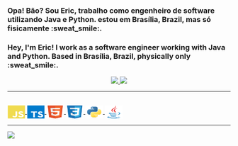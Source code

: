 
<h3>Opa! Bão? Sou Eric, trabalho como engenheiro de software utilizando Java e Python. estou em Brasília, Brazil, mas só fisicamente :sweat_smile:.</h3>
<h3>Hey, I'm Eric! I work as a software engineer working with Java and Python. Based in Brasília, Brazil, physically only :sweat_smile:.</h3>

<div align="center" style="display: inline_block">
  <a href="https://github.com/ericampos">
  <img height="180em" src="https://github-readme-stats.vercel.app/api?username=ericampos&show_icons=true&theme=dark&include_all_commits=true&count_private=true"/>
  <img height="180em" src="https://github-readme-stats.vercel.app/api/top-langs/?username=ericampos&layout=compact&langs_count=7&theme=dark"/>
</div>
<hr/>
<div style="display: inline_block"><br>
  <img align="center" alt="Eric-Js" height="30" width="40" src="https://raw.githubusercontent.com/devicons/devicon/master/icons/javascript/javascript-plain.svg">
  <img align="center" alt="Eric-Ts" height="30" width="40" src="https://raw.githubusercontent.com/devicons/devicon/master/icons/typescript/typescript-plain.svg">
  <img align="center" alt="Eric-HTML" height="30" width="40" src="https://raw.githubusercontent.com/devicons/devicon/master/icons/html5/html5-original.svg">
  <img align="center" alt="Eric-CSS" height="30" width="40" src="https://raw.githubusercontent.com/devicons/devicon/master/icons/css3/css3-original.svg">
  <img align="center" alt="Eric-Python" height="30" width="40" src="https://raw.githubusercontent.com/devicons/devicon/master/icons/python/python-original.svg">
  <img align="center" alt="Eric-Csharp" height="30" width="40" src="https://raw.githubusercontent.com/devicons/devicon/master/icons/java/java-original.svg">
</div>
<hr/>
<div> 
  <a href="https://www.linkedin.com/in/camposeric" target="_blank"><img src="https://img.shields.io/badge/-LinkedIn-%230077B5?style=for-the-badge&logo=linkedin&logoColor=white" target="_blank"></a> 
</div>